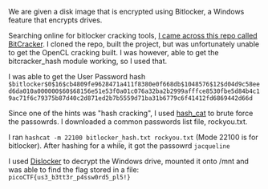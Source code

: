 We are given a disk image that is encrypted using Bitlocker, a Windows feature that encrypts drives.

Searching online for bitlocker cracking tools, [I came across this repo called BitCracker](https://github.com/e-ago/bitcracker). I cloned the repo, built the project, but was unfortunately unable to get the OpenCL cracking built. I was however, able to get the bitcracker_hash module working, so I used that. 

I was able to get the User Password hash `$bitlocker$0$16$cb4809fe9628471a411f8380e0f668db$1048576$12$d04d9c58eed6da010a000000$60$68156e51e53f0a01c076a32ba2b2999afffce8530fbe5d84b4c19ac71f6c79375b87d40c2d871ed2b7b5559d71ba31b6779c6f41412fd6869442d66d`

Since one of the hints was "hash cracking", I used [hash_cat](https://hashcat.net/hashcat/) to brute force the passowrds. I downloaded a common passwords list file, rockyou.txt.

I ran `hashcat -m 22100 bitlocker_hash.txt rockyou.txt` (Mode 22100 is for bitlocker). After hashing for a while, it got the passowrd `jacqueline`

I used [Dislocker](https://github.com/Aorimn/dislocker) to decrypt the Windows drive, mounted it onto /mnt and was able to find the flag stored in a file: `picoCTF{us3_b3tt3r_p4ssw0rd5_pl5!}`